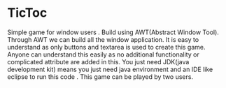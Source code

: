 # TicToc
Simple game for window users .
Build using AWT(Abstract Window Tool).
Through AWT we can build all the window application.
It is easy to understand as only buttons and textarea is used to create this game.
Anyone can understand this easily as no additional functionality or complicated attribute are added in this.
You just need JDK(java development kit) means you just need java environment and an IDE like eclipse to run this code .
This game can be played by two users.
